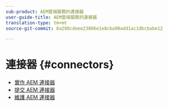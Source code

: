 ```yaml
---
sub-product: AEM雲端服務的連接器
user-guide-title: AEM雲端服務的連接器
translation-type: tm+mt
source-git-commit: 8a298cdeee23806e1e8cba90add1ac1dbcbabe12

---
```



# 連接器 {#connectors}

+ [實作 AEM 連接器](implement.md)
+ [提交 AEM 連接器](submit.md)
+ [維護 AEM 連接器](maintain.md)
